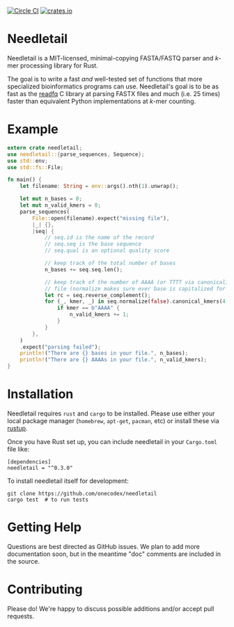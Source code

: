 [![Circle CI](https://circleci.com/gh/onecodex/needletail.svg?style=shield&circle-token=65c2b7d87452dba5e8e3e967133311af478632a4)](https://circleci.com/gh/onecodex/needletail)
[![crates.io](https://img.shields.io/crates/v/needletail.svg)](https://crates.io/crates/needletail)

# Needletail

Needletail is a MIT-licensed, minimal-copying FASTA/FASTQ parser and _k_-mer processing library for Rust.

The goal is to write a fast *and* well-tested set of functions that more specialized bioinformatics programs can use.
Needletail's goal is to be as fast as the [readfq](https://github.com/lh3/readfq) C library at parsing FASTX files and much (i.e. 25 times) faster than equivalent Python implementations at _k_-mer counting.

# Example

```rust
extern crate needletail;
use needletail::{parse_sequences, Sequence};
use std::env;
use std::fs::File;

fn main() {
    let filename: String = env::args().nth(1).unwrap();

    let mut n_bases = 0;
    let mut n_valid_kmers = 0;
    parse_sequences(
        File::open(filename).expect("missing file"),
        |_| {},
        |seq| {
            // seq.id is the name of the record
            // seq.seq is the base sequence
            // seq.qual is an optional quality score

            // keep track of the total number of bases
            n_bases += seq.seq.len();

            // keep track of the number of AAAA (or TTTT via canonicalization) in the
            // file (normalize makes sure ever base is capitalized for comparison)
            let rc = seq.reverse_complement();
            for (_, kmer, _) in seq.normalize(false).canonical_kmers(4, &rc) {
                if kmer == b"AAAA" {
                    n_valid_kmers += 1;
                }
            }
        },
    )
    .expect("parsing failed");
    println!("There are {} bases in your file.", n_bases);
    println!("There are {} AAAAs in your file.", n_valid_kmers);
}
```

# Installation

Needletail requires `rust` and `cargo` to be installed.
Please use either your local package manager (`homebrew`, `apt-get`, `pacman`, etc) or install these via [rustup](https://www.rustup.rs/).

Once you have Rust set up, you can include needletail in your `Cargo.toml` file like:
```shell
[dependencies]
needletail = "^0.3.0"
```

To install needletail itself for development:
```shell
git clone https://github.com/onecodex/needletail
cargo test  # to run tests
```

# Getting Help

Questions are best directed as GitHub issues. We plan to add more documentation soon, but in the meantime "doc" comments are included in the source.

# Contributing

Please do! We're happy to discuss possible additions and/or accept pull requests.
